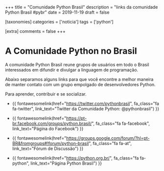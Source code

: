+++
title = "Comunidade Python Brasil"
description = "links da comunidade Python Brasil #pybr"
date = 2019-11-19
draft = false

[taxonomies]
categories = ['noticia']
tags = ['python']

[extra]
comments = false
+++

# A Comunidade Python no Brasil

A comunidade Python Brasil reune grupos de usuários em todo o Brasil interessados em difundir e divulgar a linguagem de programação.


Abaixo separamos alguns links para que você encontre a melhor maneira de manter contato com um grupo empolgado de desenvolvedores Python.

Para aprender, contribuir e se socializar.


- {{ fontawesomelink(href="https://twitter.com/pythonbrasil", fa_class="fa fa-twitter", link_text="Twitter da Comunidade Python: @pythonbrasil") }}

- {{ fontawesomelink(href="https://pt-br.facebook.com/groups/python.brasil/", fa_class="fa fa-facebook", link_text="Página do Facebook") }}

- {{ fontawesomelink(href="https://groups.google.com/forum/?hl=pt-BR&fromgroups#!forum/python-brasil", fa_class="fa fa-at", link_text="Fórum de Discussão") }}

- {{ fontawesomelink(href="https://python.org.br/", fa_class="fa fa-python", link_text="Página Python Brasil") }}


[Twitter PyBr]: https://twitter.com/pythonbrasil

[Facebook PyBr]: https://pt-br.facebook.com/groups/python.brasil/

[Fórum PyBr]: https://groups.google.com/forum/?hl=pt-BR&fromgroups#!forum/python-brasil